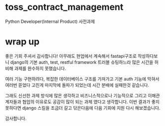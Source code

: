 # toss_contract_management
Python Developer(Internal Product) 사전과제

# wrap up
좋은 기회 주셔서 감사합니다! 아무래도 현업에서 계속해서 fastapi구조로 작성하다보니 django의 기본 auth, test, restful framework 트러블 슈팅하느라 많은 시간을 허비해 과제를 완수하지 못했습니다.

여러 기능 구현하려다, 복잡한 데이터베이스 구조를 가져가고 기본 auth 기능에 막혀서 여러번 뜯었다 고친게 마지막에 돌파가 되었는데 시간 분배에 실패한것 같습니다.

그래도 신선한 과제 방식에 많은 생각하고 비즈니스적으로나 기능적으로 그리고 이해관계자들과 협업의 이유로도 공감이 많이 되는 과제 였다고 생각합니다. 이번 결과가 좋지 못하다면 django 스킬을 조금더 갈고 닦은다음에 다음 기회에 지원 다시 해보겠습니다.

감사합니다.
